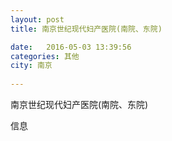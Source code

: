 ```yaml
--- 
layout: post 
title: 南京世纪现代妇产医院(南院、东院)

date:   2016-05-03 13:39:56 
categories: 其他  
city: 南京
  
--- 
```

   
南京世纪现代妇产医院(南院、东院)

信息

